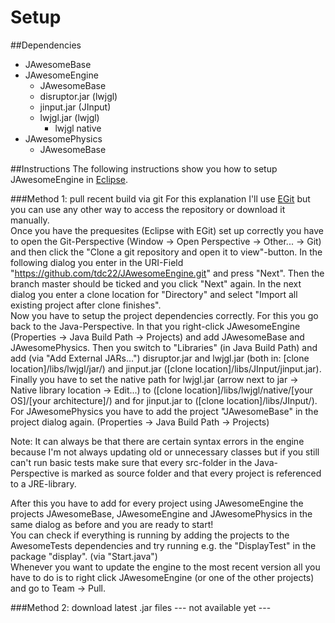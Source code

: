 Setup
==============

##Dependencies
* JAwesomeBase
* JAwesomeEngine
  * JAwesomeBase
  * disruptor.jar (lwjgl)
  * jinput.jar (JInput)
  * lwjgl.jar (lwjgl)
    * lwjgl native
* JAwesomePhysics
  * JAwesomeBase

##Instructions
The following instructions show you how to setup JAwesomeEngine in [Eclipse](https://eclipse.org/).

###Method 1: pull recent build via git
For this explanation I'll use [EGit](http://eclipse.org/egit/) but you can use any other way to access the repository or download it manually.  
Once you have the prequesites (Eclipse with EGit) set up correctly you have to open the Git-Perspective (Window -> Open Perspective -> Other... -> Git) and then click the "Clone a git repository and open it to view"-button. In the following dialog you enter in the URI-Field "https://github.com/tdc22/JAwesomeEngine.git" and press "Next". Then the branch master should be ticked and you click "Next" again. In the next dialog you enter a clone location for "Directory" and select "Import all existing project after clone finishes".  
Now you have to setup the project dependencies correctly. For this you go back to the Java-Perspective. In that you right-click JAwesomeEngine (Properties -> Java Build Path -> Projects) and add JAwesomeBase and JAwesomePhysics. Then you switch to "Libraries" (in Java Build Path) and add (via "Add External JARs...") disruptor.jar and lwjgl.jar (both in: [clone location]/libs/lwjgl/jar/) and jinput.jar ([clone location]/libs/JInput/jinput.jar). Finally you have to set the native path for lwjgl.jar (arrow next to jar -> Native library location -> Edit...) to ([clone location]/libs/lwjgl/native/[your OS]/[your architecture]/) and for jinput.jar to ([clone location]/libs/JInput/).  
For JAwesomePhysics you have to add the project "JAwesomeBase" in the project dialog again. (Properties -> Java Build Path -> Projects)  
  
Note: It can always be that there are certain syntax errors in the engine because I'm not always updating old or unnecessary classes but if you still can't run basic tests make sure that every src-folder in the Java-Perspective is marked as source folder and that every project is referenced to a JRE-library.
  
After this you have to add for every project using JAwesomeEngine the projects JAwesomeBase, JAwesomeEngine and JAwesomePhysics in the same dialog as before and you are ready to start!  
You can check if everything is running by adding the projects to the AwesomeTests dependencies and try running e.g. the "DisplayTest" in the package "display". (via "Start.java")  
Whenever you want to update the engine to the most recent version all you have to do is to right click JAwesomeEngine (or one of the other projects) and go to Team -> Pull.

###Method 2: download latest .jar files
--- not available yet ---
